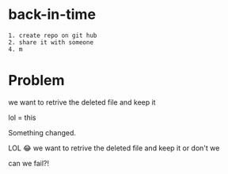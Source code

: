 # back-in-time

    1. create repo on git hub
    2. share it with someone
    4. m

# Problem

we want to retrive the deleted file and keep it

lol = this

Something changed.

LOL 😂
we want to retrive the deleted file and keep it
or don't we

can we fail?!
